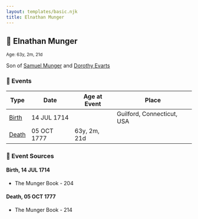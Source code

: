 ```yaml
---
layout: templates/basic.njk
title: Elnathan Munger
---
```

## 🔵 Elnathan Munger
<small>Age: 63y, 2m, 21d</small>

Son of [Samuel Munger](/people/6/64239804) and [Dorothy Evarts](/people/5/59501816)

### 📆 Events

Type | Date | Age at Event | Place
------ | ------ | ------ | ------
[Birth](#event-event-2) | 14 JUL 1714 |  | Guilford, Connecticut, USA
[Death](#event-event-3) | 05 OCT 1777 | 63y, 2m, 21d |

### 📰 Event Sources

#### <a id="event-event-2"></a> Birth, 14 JUL 1714
* The Munger Book  - 204

#### <a id="event-event-3"></a> Death, 05 OCT 1777
* The Munger Book  - 214
